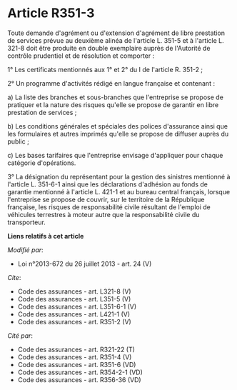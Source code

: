 # Article R351-3

Toute demande d'agrément ou d'extension d'agrément de libre prestation de services prévue au deuxième alinéa de l'article L.
351-5 et à l'article L. 321-8 doit être produite en double exemplaire auprès de l'Autorité de contrôle prudentiel et de
résolution et comporter : 

1° Les certificats mentionnés aux 1° et 2° du I de l'article R. 351-2 ; 

2° Un programme d'activités rédigé en langue française et contenant : 

a) La liste des branches et sous-branches que l'entreprise se propose de pratiquer et la nature des risques qu'elle se
propose de garantir en libre prestation de services ; 

b) Les conditions générales et spéciales des polices d'assurance ainsi que les formulaires et autres imprimés qu'elle se
propose de diffuser auprès du public ; 

c) Les bases tarifaires que l'entreprise envisage d'appliquer pour chaque catégorie d'opérations. 

3° La désignation du représentant pour la gestion des sinistres mentionné à l'article L. 351-6-1 ainsi que les déclarations
d'adhésion au fonds de garantie mentionné à l'article L. 421-1 et au bureau central français, lorsque l'entreprise se propose
de couvrir, sur le territoire de la République française, les risques de responsabilité civile résultant de l'emploi de
véhicules terrestres à moteur autre que la responsabilité civile du transporteur.

**Liens relatifs à cet article**

_Modifié par_:

  - Loi n°2013-672 du 26 juillet 2013 - art. 24 (V)

_Cite_:

  - Code des assurances - art. L321-8 (V)
  - Code des assurances - art. L351-5 (V)
  - Code des assurances - art. L351-6-1 (V)
  - Code des assurances - art. L421-1 (V)
  - Code des assurances - art. R351-2 (V)

_Cité par_:

  - Code des assurances - art. R321-22 (T)
  - Code des assurances - art. R351-4 (V)
  - Code des assurances - art. R351-6 (VD)
  - Code des assurances - art. R354-2-1 (VD)
  - Code des assurances - art. R356-36 (VD)

